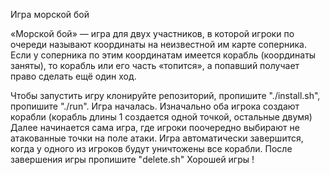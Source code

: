 Игра морской бой

«Морской бой» — игра для двух участников, в которой игроки по очереди называют координаты на неизвестной им карте соперника. Если у соперника по этим координатам имеется корабль (координаты заняты), то корабль или его часть «топится», а попавший получает право сделать ещё один ход.

Чтобы запустить игру клонируйте репозиторий, пропишите "./install.sh", пропишите "./run".
Игра началась. 
Изначально оба игрока создают корабли (корабль длины 1 создается одной точкой, остальные двумя)
Далее начинается сама игра, где игроки поочередно выбирают не атакованные точки на поле атаки.
Игра автоматически завершится, когда у одного из игроков будут уничтожены все корабли.
После завершения игры пропишите "delete.sh"
Хорошей игры !